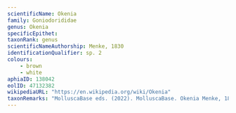 ```yaml
---
scientificName: Okenia
family: Goniodorididae
genus: Okenia
specificEpithet: 
taxonRank: genus
scientificNameAuthorship: Menke, 1830
identificationQualifier: sp. 2
colours:
    - brown
    - white
aphiaID: 138042
eolID: 47132382
wikipediaURL: "https://en.wikipedia.org/wiki/Okenia"
taxonRemarks: "MolluscaBase eds. (2022). MolluscaBase. Okenia Menke, 1830. Accessed through: World Register of Marine Species at: https://www.marinespecies.org/aphia.php?p=taxdetails&id=138042 on 2022-02-24"
---
```


